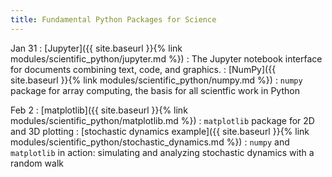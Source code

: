 ```yaml
---
title: Fundamental Python Packages for Science
---
```




Jan 31
: [Jupyter]({{ site.baseurl }}{% link
  modules/scientific_python/jupyter.md %})
  : The Jupyter notebook interface for documents combining text, code, and graphics.
: [NumPy]({{ site.baseurl }}{% link modules/scientific_python/numpy.md %})
  : `numpy` package for array computing, the basis for all scientfic work in Python

Feb 2
: [matplotlib]({{ site.baseurl }}{% link modules/scientific_python/matplotlib.md %})
  : `matplotlib` package for 2D and 3D plotting
: [stochastic dynamics example]({{ site.baseurl }}{% link
  modules/scientific_python/stochastic_dynamics.md %})
  : `numpy` and `matplotlib` in action: simulating and analyzing stochastic dynamics with a random walk
